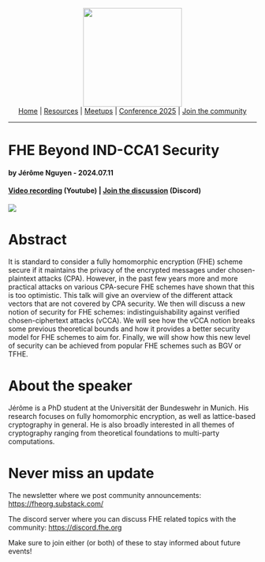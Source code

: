 <!-- Main header navigation -->
<p align="center">
  <img width="200" src="https://user-images.githubusercontent.com/5758427/180978488-db825482-5a58-4c7c-9589-c494a6f0be04.png"><br/>
  <a href="https://fhe-org.github.io">Home</a> | <a href="https://fhe-org.github.io/resources">Resources</a> | <a href="https://fhe-org.github.io/meetups/">Meetups</a> | <a href="https://fhe-org.github.io/conferences/conference-2025/">Conference 2025</a> | <a href="https://fhe-org.github.io/community">Join the community</a>
</p>
<hr/>
<!-- /Main header navigation -->


# FHE Beyond IND-CCA1 Security
#### by  Jérôme Nguyen - 2024.07.11
#### <a href="https://www.youtube.com/watch?v=ssLXxH22xqQ&list=PLnbmMskCVh1chnSM8Jjy6Nk3IH6fpn7MM&index=1">Video recording</a> (Youtube) | <a href="https://discord.fhe.org">Join the discussion</a> (Discord)


<a href="https://www.meetup.com/fhe-org/events/301894586/?slug=fhe-org&eventId=301894586"><img src="https://github.com/FHE-org/fhe-org.github.io/assets/37557436/5c5a7f05-3269-4b19-8255-a0e690849b06"></a>



# Abstract

It is standard to consider a fully homomorphic encryption (FHE) scheme secure if it maintains the privacy of the encrypted messages under chosen-plaintext attacks (CPA). However, in the past few years more and more practical attacks on various CPA-secure FHE schemes have shown that this is too optimistic. This talk will give an overview of the different attack vectors that are not covered by CPA security. We then will discuss a new notion of security for FHE schemes: indistinguishability against verified chosen-ciphertext attacks (vCCA). We will see how the vCCA notion breaks some previous theoretical bounds and how it provides a better security model for FHE schemes to aim for. Finally, we will show how this new level of security can be achieved from popular FHE schemes such as BGV or TFHE.

# About the speaker

Jérôme is a PhD student at the Universität der Bundeswehr in Munich. His research focuses on fully homomorphic encryption, as well as lattice-based cryptography in general. He is also broadly interested in all themes of cryptography ranging from theoretical foundations to multi-party computations.

# Never miss an update

The newsletter where we post community announcements: https://fheorg.substack.com/

The discord server where you can discuss FHE related topics with the community: https://discord.fhe.org

Make sure to join either (or both) of these to stay informed about future events!

